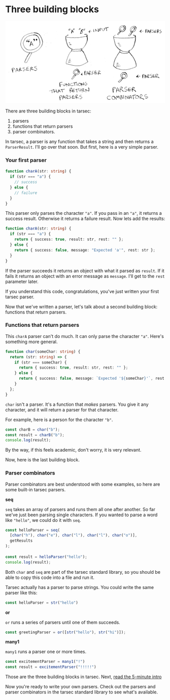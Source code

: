 # Three building blocks

![](images/three-building-blocks/building-blocks.png)

There are three building blocks in tarsec:
1. parsers
2. functions that return parsers
3. parser combinators.

In tarsec, a parser is any function that takes a string and then returns a `ParserResult`. I'll go over that soon. But first, here is a very simple parser.

### Your first parser

```ts
function charA(str: string) {
  if (str === "a") {
    // success
  } else {
    // failure
  }
}
```

This parser only parses the character `"a"`. If you pass in an `"a"`, it returns a success result. Otherwise it returns a failure result. Now lets add the results:

```ts
function charA(str: string) {
  if (str === "a") {
    return { success: true, result: str, rest: "" };
  } else {
    return { success: false, message: "Expected 'a'", rest: str };
  }
}
```

If the parser succeeds it returns an object with what it parsed as `result`. If it fails it returns an object with an error message as `message`. I'll get to the `rest` parameter later.

If you understand this code, congratulations, you've just written your first tarsec parser. 

Now that we've written a parser, let's talk about a second building block: functions that return parsers.

### Functions that return parsers

This `charA` parser can't do much. It can only parse the character `"a"`. Here's something more general.

```ts
function char(someChar: string) {
  return (str: string) => {
    if (str === someChar) {
      return { success: true, result: str, rest: "" };
    } else {
      return { success: false, message: `Expected '${someChar}'`, rest: str };
    }
  };
}
```

`char` isn't a parser. It's a function that *makes* parsers. You give it any character, and it will return a parser for that character.

For example, here is a person for the character `"b"`.

```ts
const charB = char("b");
const result = charB("b");
console.log(result);
```

By the way, if this feels academic, don't worry, it is very relevant.

Now, here is the last building block.

### Parser combinators
Parser combinators are best understood with some examples, so here are some built-in tarsec parsers.

**seq**

`seq` takes an array of parsers and runs them all one after another. So far we've just been parsing single characters. If you wanted to parse a word like `"hello"`, we could do it with `seq`.

```ts
const helloParser = seq(
  [char("h"), char("e"), char("l"), char("l"), char("o")],
  getResults
);

const result = helloParser("hello");
console.log(result);
```

Both `char` and `seq` are part of the tarsec standard library, so you should be able to copy this code into a file and run it.

Tarsec actually has a parser to parse strings. You could write the same parser like this:

```ts
const helloParser = str("hello")
```

**or**

`or` runs a series of parsers until one of them succeeds.

```ts
const greetingParser = or([str("hello"), str("hi")]);
```

**many1**

`many1` runs a parser one or more times.

```ts
const excitementParser = many1("!")
const result = excitementParser("!!!!!")
```

Those are the three building blocks in tarsec. Next, [read the 5-minute intro](/tutorials/5-minute-intro.md)

Now you're ready to write your own parsers. Check out the parsers and parser combinators in the tarsec standard library to see what's available.